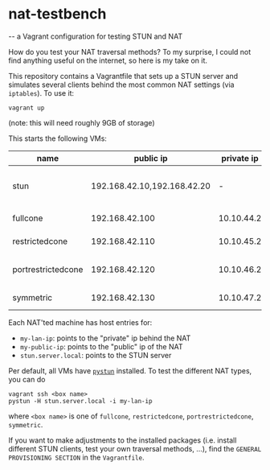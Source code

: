 # nat-testbench
-- a Vagrant configuration for testing STUN and NAT

How do you test your NAT traversal methods? To my surprise, I could not find anything useful on the internet, so here is
my take on it.

This repository contains a Vagrantfile that sets up a STUN server and simulates several clients behind the most common NAT settings (via `iptables`). To use it:

    vagrant up

(note: this will need roughly 9GB of storage)

This starts the following VMs:

| name | public ip | private ip | comment |
| ---- | --------- | ---------- | ------- |
| stun | 192.168.42.10,192.168.42.20 | - | STUN server, running `stund` |
| fullcone | 192.168.42.100 | 10.10.44.2 | full cone NAT |
| restrictedcone | 192.168.42.110 | 10.10.45.2 | restricted cone NAT |
| portrestrictedcone | 192.168.42.120 | 10.10.46.2 | port restricted cone NAT |
| symmetric | 192.168.42.130 | 10.10.47.2 | symmetric NAT |

Each NAT'ted machine has host entries for:
- `my-lan-ip`: points to the "private" ip behind the NAT
- `my-public-ip`: points to the "public" ip of the NAT
- `stun.server.local`: points to the STUN server

Per default, all VMs have [`pystun`](https://github.com/jtriley/pystun) installed. To test the different NAT types, you
can do

    vagrant ssh <box name>
    pystun -H stun.server.local -i my-lan-ip

where `<box name>` is one of `fullcone`, `restrictedcone`, `portrestrictedcone`, `symmetric`.

If you want to make adjustments to the installed packages (i.e. install different STUN clients, test your own traversal
methods, ...), find the `GENERAL PROVISIONING SECTION` in the `Vagrantfile`.
